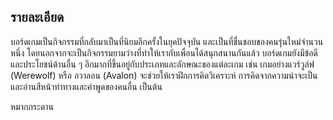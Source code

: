## รายละเอียด
บอร์ดเกมเป็นกิจกรรมที่กลับมาเป็นที่นิยมอีกครั้งในยุคปัจจุบัน และเป็นที่ชื่นชอบของคนรุ่นใหม่จำนวนหนึ่ง โดยนอกจากจะเป็นกิจกรรมยามว่างที่ทำให้เรากับเพื่อนได้สนุกสนานกันแล้ว บอร์ดเกมยังมีข้อดีและประโยชน์ด้านอื่น ๆ อีกมากที่ขึ้นอยู่กับประเภทและลักษณะของแต่ละเกม เช่น เกมอย่างแวร์วูล์ฟ (Werewolf) หรือ อวาลอน (Avalon) จะช่วยให้เราฝึกการคิดวิเคราะห์ การคิดจากความน่าจะเป็น และอ่านสีหน้าท่าทางและคำพูดของคนอื่น เป็นต้น

หมากกระดาน
<!--stackedit_data:
eyJoaXN0b3J5IjpbNjAwMTIyNDQ1LC0yOTcxODc4NDAsODU0OT
I3MzEzLDEwOTMyMDAyMiw1NjE0MDM3NzgsLTk1MDkzNDMxMF19

-->